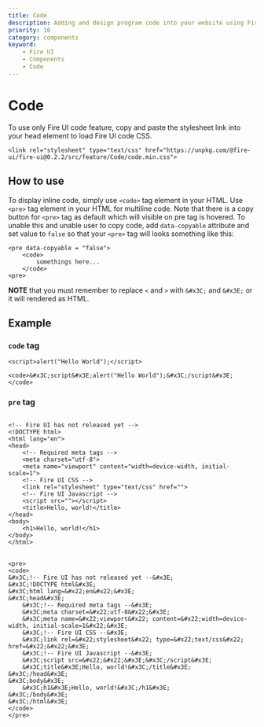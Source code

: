```yaml
---
title: Code
description: Adding and design program code into your website using Fire UI code. 
priority: 10
category: components
keyword: 
    - Fire UI
    - Components
    - Code
---
```

# Code
To use only Fire UI code feature, copy and paste the stylesheet link into your head element to load Fire UI code CSS.
```
<link rel="stylesheet" type="text/css" href="https://unpkg.com/@fire-ui/fire-ui@0.2.2/src/feature/Code/code.min.css">
```
<div class="division">

## How to use

To display inline code, simply use `<code>` tag element in your HTML. Use `<pre>` tag element in your HTML for multiline code. Note that there is a copy button for `<pre>` tag as default which will visible on pre tag is hovered. To unable this and unable user to copy code, add `data-copyable` attribute and set value to `false` so that your `<pre>` tag will looks something like this:

```
<pre data-copyable = "false">
    <code>
        somethings here...
    </code>
<pre>
```

**NOTE** that you must remember to replace `<` and `>` with `&#x3C;` and `&#x3E;` or it will rendered as HTML.

</div>
<div class="division">

## Example

<div class="my-5">

### `code` tag
`<script>alert("Hello World");</script>`

```
<code>&#x3C;script&#x3E;alert("Hello World");&#x3C;/script&#x3E;</code>
```
</div>
<div class="my-5">

### `pre` tag
<pre>
<code>
&#x3C;!-- Fire UI has not released yet --&#x3E;                
&#x3C;!DOCTYPE html&#x3E;
&#x3C;html lang=&#x22;en&#x22;&#x3E;
&#x3C;head&#x3E;
    &#x3C;!-- Required meta tags --&#x3E;
    &#x3C;meta charset=&#x22;utf-8&#x22;&#x3E;
    &#x3C;meta name=&#x22;viewport&#x22; content=&#x22;width=device-width, initial-scale=1&#x22;&#x3E;
    &#x3C;!-- Fire UI CSS --&#x3E;
    &#x3C;link rel=&#x22;stylesheet&#x22; type=&#x22;text/css&#x22; href=&#x22;&#x22;&#x3E;
    &#x3C;!-- Fire UI Javascript --&#x3E;
    &#x3C;script src=&#x22;&#x22;&#x3E;&#x3C;/script&#x3E;
    &#x3C;title&#x3E;Hello, world!&#x3C;/title&#x3E;
&#x3C;/head&#x3E;
&#x3C;body&#x3E;
    &#x3C;h1&#x3E;Hello, world!&#x3C;/h1&#x3E;
&#x3C;/body&#x3E;
&#x3C;/html&#x3E;
</code>
</pre>
```
<pre>
<code>
&#x3C;!-- Fire UI has not released yet --&#x3E;                
&#x3C;!DOCTYPE html&#x3E;
&#x3C;html lang=&#x22;en&#x22;&#x3E;
&#x3C;head&#x3E;
    &#x3C;!-- Required meta tags --&#x3E;
    &#x3C;meta charset=&#x22;utf-8&#x22;&#x3E;
    &#x3C;meta name=&#x22;viewport&#x22; content=&#x22;width=device-width, initial-scale=1&#x22;&#x3E;
    &#x3C;!-- Fire UI CSS --&#x3E;
    &#x3C;link rel=&#x22;stylesheet&#x22; type=&#x22;text/css&#x22; href=&#x22;&#x22;&#x3E;
    &#x3C;!-- Fire UI Javascript --&#x3E;
    &#x3C;script src=&#x22;&#x22;&#x3E;&#x3C;/script&#x3E;
    &#x3C;title&#x3E;Hello, world!&#x3C;/title&#x3E;
&#x3C;/head&#x3E;
&#x3C;body&#x3E;
    &#x3C;h1&#x3E;Hello, world!&#x3C;/h1&#x3E;
&#x3C;/body&#x3E;
&#x3C;/html&#x3E;
</code>
</pre>
```

</div>

</div>